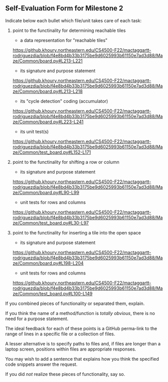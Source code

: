 ## Self-Evaluation Form for Milestone 2

Indicate below each bullet which file/unit takes care of each task:

1. point to the functinality for determining reachable tiles 

   - a data representation for "reachable tiles" 
   
   https://github.khoury.northeastern.edu/CS4500-F22/mactaggartt-rodriguezdia/blob/f4e8bd4b33b3175be9d6025993b61150e7ad3d88/Maze/Common/board.py#L213-L221
   
   - its signature and purpose statement
   
   https://github.khoury.northeastern.edu/CS4500-F22/mactaggartt-rodriguezdia/blob/f4e8bd4b33b3175be9d6025993b61150e7ad3d88/Maze/Common/board.py#L213-L218
   
   - its "cycle detection" coding (accumulator)
   
   https://github.khoury.northeastern.edu/CS4500-F22/mactaggartt-rodriguezdia/blob/f4e8bd4b33b3175be9d6025993b61150e7ad3d88/Maze/Common/board.py#L223-L241
   
   - its unit test(s)
   
   https://github.khoury.northeastern.edu/CS4500-F22/mactaggartt-rodriguezdia/blob/f4e8bd4b33b3175be9d6025993b61150e7ad3d88/Maze/Common/test_board.py#L152-L171

2. point to the functinality for shifting a row or column 

   - its signature and purpose statement
   
   https://github.khoury.northeastern.edu/CS4500-F22/mactaggartt-rodriguezdia/blob/f4e8bd4b33b3175be9d6025993b61150e7ad3d88/Maze/Common/board.py#L90-L99
   
   - unit tests for rows and columns
   
   https://github.khoury.northeastern.edu/CS4500-F22/mactaggartt-rodriguezdia/blob/f4e8bd4b33b3175be9d6025993b61150e7ad3d88/Maze/Common/test_board.py#L30-L97

3. point to the functinality for inserting a tile into the open space

   - its signature and purpose statement
   
   https://github.khoury.northeastern.edu/CS4500-F22/mactaggartt-rodriguezdia/blob/f4e8bd4b33b3175be9d6025993b61150e7ad3d88/Maze/Common/board.py#L198-L204
   
   - unit tests for rows and columns
   
   https://github.khoury.northeastern.edu/CS4500-F22/mactaggartt-rodriguezdia/blob/f4e8bd4b33b3175be9d6025993b61150e7ad3d88/Maze/Common/test_board.py#L100-L149

If you combined pieces of functionality or separated them, explain.

If you think the name of a method/function is _totally obvious_,
there is no need for a purpose statement. 

The ideal feedback for each of these points is a GitHub
perma-link to the range of lines in a specific file or a collection of
files.

A lesser alternative is to specify paths to files and, if files are
longer than a laptop screen, positions within files are appropriate
responses.

You may wish to add a sentence that explains how you think the
specified code snippets answer the request.

If you did *not* realize these pieces of functionality, say so.

